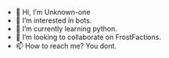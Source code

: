- 👋 Hi, I’m Unknown-one
- 👀 I’m interested in bots.
- 🌱 I’m currently learning python.
- 💞️ I’m looking to collaborate on FrostFactions.
- 📫 How to reach me? You dont.
